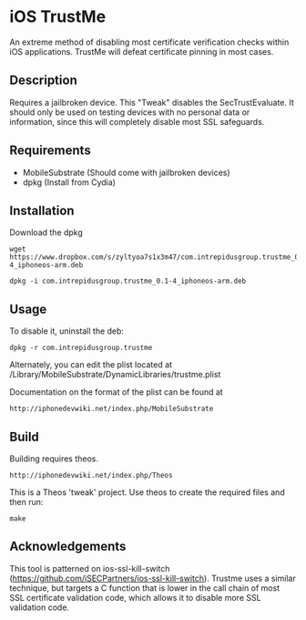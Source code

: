 iOS TrustMe
===========

An extreme method of disabling most certificate verification checks within iOS applications.
TrustMe will defeat certificate pinning in most cases. 

Description
-----------

Requires a jailbroken device. This "Tweak" disables the SecTrustEvaluate. It should
only be used on testing devices with no personal data or information, since this 
will completely disable most SSL safeguards. 

Requirements
------------
 * MobileSubstrate (Should come with jailbroken devices)
 * dpkg (Install from Cydia)

Installation
------------
Download the dpkg 

	wget https://www.dropbox.com/s/zyltyoa7s1x3m47/com.intrepidusgroup.trustme_0.1-4_iphoneos-arm.deb

	dpkg -i com.intrepidusgroup.trustme_0.1-4_iphoneos-arm.deb

Usage
------------
To disable it, uninstall the deb:

	dpkg -r com.intrepidusgroup.trustme

Alternately, you can edit the plist located at /Library/MobileSubstrate/DynamicLibraries/trustme.plist

Documentation on the format of the plist can be found at

	http://iphonedevwiki.net/index.php/MobileSubstrate


Build
-----------
Building requires theos. 

	http://iphonedevwiki.net/index.php/Theos

This is a Theos 'tweak' project. Use theos to create the required files and then run:

	make

Acknowledgements
-----------
This tool is patterned on ios-ssl-kill-switch (https://github.com/iSECPartners/ios-ssl-kill-switch). Trustme 
uses a similar technique, but targets a C function that is lower in the call chain of most SSL certificate
validation code, which allows it to disable more SSL validation code. 
